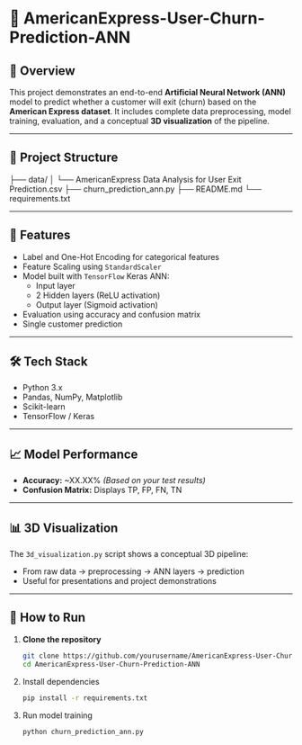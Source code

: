 # 📌 AmericanExpress-User-Churn-Prediction-ANN

## 🧠 Overview
This project demonstrates an end-to-end **Artificial Neural Network (ANN)** model to predict whether a customer will exit (churn) based on the **American Express dataset**. It includes complete data preprocessing, model training, evaluation, and a conceptual **3D visualization** of the pipeline.

---

## 📂 Project Structure
├── data/
│ └── AmericanExpress Data Analysis for User Exit Prediction.csv
├── churn_prediction_ann.py
├── README.md
└── requirements.txt

---

## 🚀 Features
- Label and One-Hot Encoding for categorical features
- Feature Scaling using `StandardScaler`
- Model built with `TensorFlow` Keras ANN:
  - Input layer
  - 2 Hidden layers (ReLU activation)
  - Output layer (Sigmoid activation)
- Evaluation using accuracy and confusion matrix
- Single customer prediction

---

## 🛠️ Tech Stack
- Python 3.x
- Pandas, NumPy, Matplotlib
- Scikit-learn
- TensorFlow / Keras

---

## 📈 Model Performance
- **Accuracy:** ~XX.XX% *(Based on your test results)*
- **Confusion Matrix:** Displays TP, FP, FN, TN

---

## 📊 3D Visualization
The `3d_visualization.py` script shows a conceptual 3D pipeline:
- From raw data → preprocessing → ANN layers → prediction
- Useful for presentations and project demonstrations

---

## 🧪 How to Run

1. **Clone the repository**
   ```bash
   git clone https://github.com/yourusername/AmericanExpress-User-Churn-Prediction-ANN.git
   cd AmericanExpress-User-Churn-Prediction-ANN
2. Install dependencies
   ```bash
   pip install -r requirements.txt
3. Run model training
   ```bash
   python churn_prediction_ann.py

